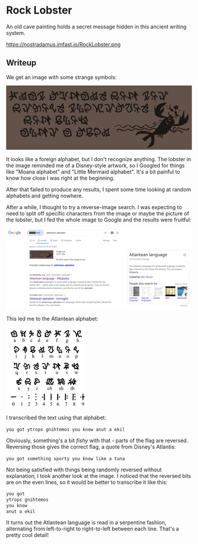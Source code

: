 Rock Lobster
============
An old cave painting holds a secret message hidden in this ancient writing system.

https://nostradamus.imfast.io/RockLobster.png

Writeup
-------
We get an image with some strange symbols:

![rock-lobster](./RockLobster.png)

It looks like a foreign alphabet, but I don't recognize anything.
The lobster in the image reminded me of a Disney-style artwork, so I
Googled for things like "Moana alphabet" and "Little Mermaid alphabet".
It's a bit painful to know how close I was right at the beginning.

After that failed to produce any results, I spent some time looking at
random alphabets and getting nowhere.

After a while, I thought to try a reverse-image search.
I was expecting to need to split off specific characters from the image
or maybe the picture of the lobster, but I fed the whole image to Google
and the results were fruitful:

![reverse image search](./revimage.png)

This led me to the Atlantean alphabet:

![Atlantean alphabet](./atlantean.png)

I transcribed the text using that alphabet:

`you got ytrops gnihtemos you know anut a ekil`

Obviously, something's a bit *fishy* with that - parts of the flag are
reversed. Reversing those gives the correct flag, a quote from Disney's
Atlantis:

`you got something sporty you know like a tuna`

Not being satisfied with things being randomly reversed without
explanation, I took another look at the image.
I noticed that the reversed bits are on the even lines, so it would be
better to transcribe it like this:

```
you got
ytrops gnihtemos
you know
anut a ekil
```

It turns out the Atlantean language is read in a serpentine fashion,
alternating from left-to-right to right-to-left between each line.
That's a pretty cool detail!
